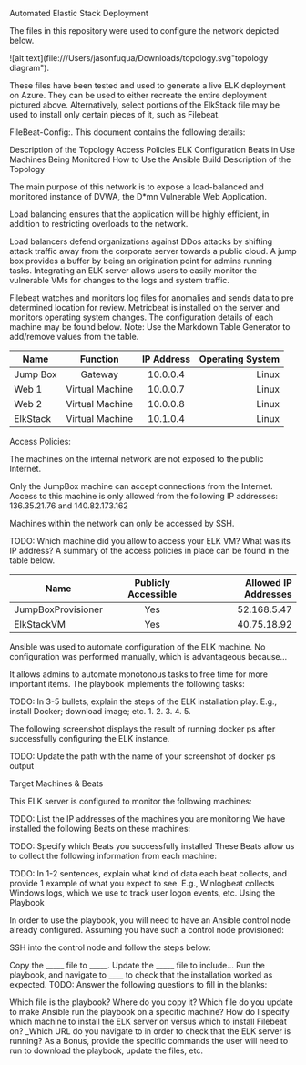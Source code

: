 Automated Elastic Stack Deployment

The files in this repository were used to configure the network depicted below.

![alt text](file:///Users/jasonfuqua/Downloads/topology.svg"topology diagram"). 

These files have been tested and used to generate a live ELK deployment on Azure. They can be used to either recreate the entire deployment pictured above. Alternatively, select portions of the ElkStack file may be used to install only certain pieces of it, such as Filebeat.

FileBeat-Config:.
This document contains the following details:

Description of the Topology
Access Policies
ELK Configuration
Beats in Use
Machines Being Monitored
How to Use the Ansible Build
Description of the Topology

The main purpose of this network is to expose a load-balanced and monitored instance of DVWA, the D*mn Vulnerable Web Application.

Load balancing ensures that the application will be highly efficient, in addition to restricting overloads to the network.

Load balancers defend organizations against DDos attacks by shifting attack traffic away from the corporate server towards a public cloud.   A jump box provides a buffer by being an origination point for admins running tasks.  Integrating an ELK server allows users to easily monitor the vulnerable VMs for changes to the logs and system traffic.

Filebeat watches and monitors log files for anomalies and sends data to pre determined location for review.
Metricbeat is installed on the server and monitors operating system changes.
The configuration details of each machine may be found below. Note: Use the Markdown Table Generator to add/remove values from the table.

| Name	  | Function	| IP Address	| Operating System
|-------- |:---------:| :----------:|-----------------:|
|Jump Box	| Gateway	  |  10.0.0.4	  |       Linux      |
|Web 1		| Virtual Machine | 10.0.0.7 | Linux | 
|Web 2		|	Virtual Machine | 10.0.0.8 | Linux |
|ElkStack	|	Virtual Machine | 10.1.0.4 | Linux |

Access Policies:

The machines on the internal network are not exposed to the public Internet.

Only the JumpBox machine can accept connections from the Internet. Access to this machine is only allowed from the following IP addresses: 136.35.21.76 and 140.82.173.162


Machines within the network can only be accessed by SSH.

TODO: Which machine did you allow to access your ELK VM? What was its IP address?
A summary of the access policies in place can be found in the table below.


| Name	| Publicly Accessible	 | Allowed IP Addresses
| ------| :------------------: | -------------------: |
| JumpBoxProvisioner	| Yes      |  52.168.5.47
|ElkStackVM | Yes     |     40.75.18.92

Ansible was used to automate configuration of the ELK machine. No configuration was performed manually, which is advantageous because...

It allows admins to automate monotonous tasks to free time for more important items.
The playbook implements the following tasks:

TODO: In 3-5 bullets, explain the steps of the ELK installation play. E.g., install Docker; download image; etc.
1.
2.
3.
4.
5.

The following screenshot displays the result of running docker ps after successfully configuring the ELK instance.

TODO: Update the path with the name of your screenshot of docker ps output

Target Machines & Beats

This ELK server is configured to monitor the following machines:

TODO: List the IP addresses of the machines you are monitoring
We have installed the following Beats on these machines:

TODO: Specify which Beats you successfully installed
These Beats allow us to collect the following information from each machine:

TODO: In 1-2 sentences, explain what kind of data each beat collects, and provide 1 example of what you expect to see. E.g., Winlogbeat collects Windows logs, which we use to track user logon events, etc.
Using the Playbook

In order to use the playbook, you will need to have an Ansible control node already configured. Assuming you have such a control node provisioned:

SSH into the control node and follow the steps below:

Copy the _____ file to _____.
Update the _____ file to include...
Run the playbook, and navigate to ____ to check that the installation worked as expected.
TODO: Answer the following questions to fill in the blanks:

Which file is the playbook? Where do you copy it?
Which file do you update to make Ansible run the playbook on a specific machine? How do I specify which machine to install the ELK server on versus which to install Filebeat on?
_Which URL do you navigate to in order to check that the ELK server is running?
As a Bonus, provide the specific commands the user will need to run to download the playbook, update the files, etc.
